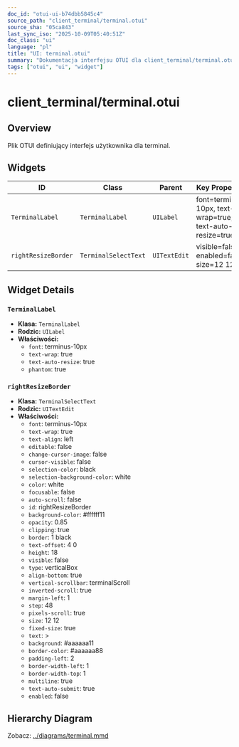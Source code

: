 ```yaml
---
doc_id: "otui-ui-b74dbb5845c4"
source_path: "client_terminal/terminal.otui"
source_sha: "05ca843"
last_sync_iso: "2025-10-09T05:40:51Z"
doc_class: "ui"
language: "pl"
title: "UI: terminal.otui"
summary: "Dokumentacja interfejsu OTUI dla client_terminal/terminal.otui"
tags: ["otui", "ui", "widget"]
---
```


# client_terminal/terminal.otui

## Overview

Plik OTUI definiujący interfejs użytkownika dla terminal.

## Widgets

| ID | Class | Parent | Key Properties |
|----|-------|--------|----------------|
| `TerminalLabel` | `TerminalLabel` | `UILabel` | font=terminus-10px, text-wrap=true, text-auto-resize=true |
| `rightResizeBorder` | `TerminalSelectText` | `UITextEdit` | visible=false, enabled=false, size=12 12 |

## Widget Details

### `TerminalLabel`

- **Klasa:** `TerminalLabel`
- **Rodzic:** `UILabel`
- **Właściwości:**
  - `font`: terminus-10px
  - `text-wrap`: true
  - `text-auto-resize`: true
  - `phantom`: true

### `rightResizeBorder`

- **Klasa:** `TerminalSelectText`
- **Rodzic:** `UITextEdit`
- **Właściwości:**
  - `font`: terminus-10px
  - `text-wrap`: true
  - `text-align`: left
  - `editable`: false
  - `change-cursor-image`: false
  - `cursor-visible`: false
  - `selection-color`: black
  - `selection-background-color`: white
  - `color`: white
  - `focusable`: false
  - `auto-scroll`: false
  - `id`: rightResizeBorder
  - `background-color`: #ffffff11
  - `opacity`: 0.85
  - `clipping`: true
  - `border`: 1 black
  - `text-offset`: 4 0
  - `height`: 18
  - `visible`: false
  - `type`: verticalBox
  - `align-bottom`: true
  - `vertical-scrollbar`: terminalScroll
  - `inverted-scroll`: true
  - `margin-left`: 1
  - `step`: 48
  - `pixels-scroll`: true
  - `size`: 12 12
  - `fixed-size`: true
  - `text`: >
  - `background`: #aaaaaa11
  - `border-color`: #aaaaaa88
  - `padding-left`: 2
  - `border-width-left`: 1
  - `border-width-top`: 1
  - `multiline`: true
  - `text-auto-submit`: true
  - `enabled`: false

## Hierarchy Diagram

Zobacz: [../diagrams/terminal.mmd](../diagrams/terminal.mmd)
